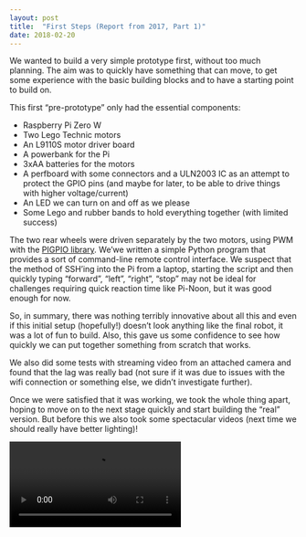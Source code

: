 ```yaml
---
layout: post
title:  "First Steps (Report from 2017, Part 1)"
date: 2018-02-20
---
```


We wanted to build a very simple prototype first, without too much planning. The aim was to quickly have something that can move, to get some experience with the basic building blocks and to have a starting point to build on.

This first “pre-prototype” only had the essential components:

- Raspberry Pi Zero W
- Two Lego Technic motors
- An L9110S motor driver board
- A powerbank for the Pi
- 3xAA batteries for the motors
- A perfboard with some connectors and a ULN2003 IC as an attempt to protect the GPIO pins (and maybe for later, to be able to drive things with higher voltage/current)
- An LED we can turn on and off as we please
- Some Lego and rubber bands to hold everything together (with limited success)

The two rear wheels were driven separately by the two motors, using PWM with the [PIGPIO library](http://abyz.me.uk/rpi/pigpio/index.html). We’we written a simple Python program that provides a sort of command-line remote control interface. We suspect that the method of SSH’ing into the Pi from a laptop, starting the script and then quickly typing “forward”, “left”, “right”, “stop” may not be ideal for challenges requiring quick reaction time like Pi-Noon, but it was good enough for now.

So, in summary, there was nothing terribly innovative about all this and even if this initial setup (hopefully!) doesn’t look anything like the final robot, it was a lot of fun to build. Also, this gave us some confidence to see how quickly we can put together something from scratch that works.

We also did some tests with streaming video from an attached camera and found that the lag was really bad (not sure if it was due to issues with the wifi connection or something else, we didn’t investigate further).

Once we were satisfied that it was working, we took the whole thing apart, hoping to move on to the next stage quickly and start building the “real” version. But before this we also took some spectacular videos (next time we should really have better lighting)!

<video controls>
    <source src="{{ "/assets/2018-02-20/video1.webm" | absolute_url }}" type="video/webm"/>
    <source src="{{ "/assets/2018-02-20/video1.mp4" | absolute_url }}" type="video/mp4">
</video>
